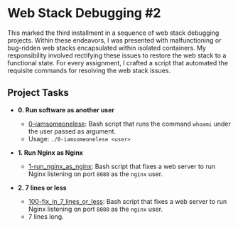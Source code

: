 # Web Stack Debugging #2

This marked the third installment in a sequence of web stack debugging projects.
Within these endeavors, I was presented with malfunctioning or bug-ridden web stacks
encapsulated within isolated containers. My responsibility involved rectifying these
issues to restore the web stack to a functional state. For every assignment, I crafted
a script that automated the requisite commands for resolving the web stack issues.

## Project Tasks

* **0. Run software as another user**
  * [0-iamsomeonelese](./0-iamsomeonelese): Bash script that runs the command
  `whoami` under the user passed as argument.
  * Usage: `./0-iamsomeonelese <user>`

* **1. Run Nginx as Nginx**
  * [1-run_nginx_as_nginx](./1-run_nginx_as_nginx): Bash script that fixes a
  web server to run Nginx listening on port `8080` as the `nginx` user.

* **2. 7 lines or less**
  * [100-fix_in_7_lines_or_less](./100-fix_in_7_lines_or_less): Bash script
  that fixes a web server to run Nginx listening on port `8080` as the `nginx`
  user.
  * 7 lines long.
